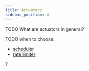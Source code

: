 ```yaml
---
title: Actuators
sidebar_position: 4
---
```


TODO What are actuators in general?

TODO when to choose:

- [scheduler](scheduler.md)
- [rate limiter](rate-limiter.md)

?
